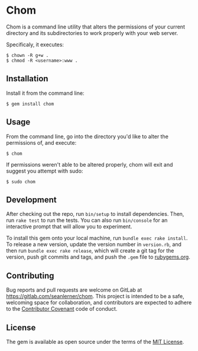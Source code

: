 # Chom

Chom is a command line utility that alters the permissions of your current directory and its subdirectories to work properly with your
web server.

Specificaly, it executes:

    $ chown -R g+w .
    $ chmod -R <username>:www .


## Installation

Install it from the command line:

    $ gem install chom

## Usage

From the command line, go into the directory you'd like to alter the permissions of, and execute:

    $ chom

If permissions weren't able to be altered properly, chom will exit and suggest you attempt with sudo:

    $ sudo chom

## Development

After checking out the repo, run `bin/setup` to install dependencies. Then, run `rake test` to run the tests. You can also run `bin/console` for an interactive prompt that will allow you to experiment.

To install this gem onto your local machine, run `bundle exec rake install`. To release a new version, update the version number in `version.rb`, and then run `bundle exec rake release`, which will create a git tag for the version, push git commits and tags, and push the `.gem` file to [rubygems.org](https://rubygems.org).

## Contributing

Bug reports and pull requests are welcome on GitLab at https://gitlab.com/seanlerner/chom. This project is intended to be a safe, welcoming space for collaboration, and contributors are expected to adhere to the [Contributor Covenant](http://contributor-covenant.org) code of conduct.


## License

The gem is available as open source under the terms of the [MIT License](http://opensource.org/licenses/MIT).

